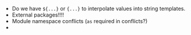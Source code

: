- Do we have `${...}` or `{...}` to interpolate values into string templates.
- External packages!!!!
- Module namespace conflicts (`as` required in conflicts?)
- 